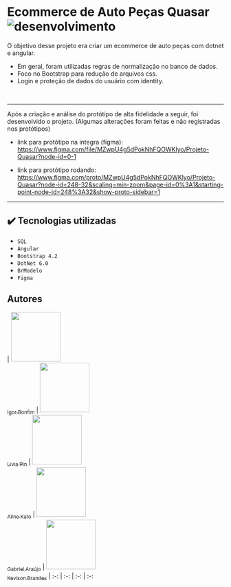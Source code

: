 # Ecommerce de Auto Peças Quasar  <br> ![desenvolvimento](https://img.shields.io/badge/status-finalizado-green)

 O objetivo desse projeto era criar um ecommerce de auto peças com dotnet e angular.
 * Em geral, foram utilizadas regras de normalização no banco de dados.
 * Foco no Bootstrap para redução de arquivos css.
 * Login e proteção de dados do usuário com identity.
 <br>
 
 ---------------
 Após a criação e análise do protótipo de alta fidelidade a seguir, foi desenvolvido o projeto. (Algumas alterações foram feitas e não registradas nos protótipos)
 
* link para protótipo na integra (figma): https://www.figma.com/file/MZwpU4g5dPokNhFQOWKlyo/Projeto-Quasar?node-id=0-1
 
* link para protótipo rodando: https://www.figma.com/proto/MZwpU4g5dPokNhFQOWKlyo/Projeto-Quasar?node-id=248-32&scaling=min-zoom&page-id=0%3A1&starting-point-node-id=248%3A32&show-proto-sidebar=1

---------------
## ✔️ Tecnologias utilizadas
* ``SQL``
* ``Angular``
* ``Bootstrap 4.2``
* ``DotNet 6.0``
* ``BrModelo``
* ``Figma``

## Autores
| [<img src="https://avatars.githubusercontent.com/u/83429569?v=4" width=115><br><sub>Igor Bonfim</sub>](https://github.com/IgormBonfim) |  [<img src="https://avatars.githubusercontent.com/u/108484853?v=4" width=115><br><sub>Livia Pin</sub>](https://github.com/liviapin) |  [<img src="https://avatars.githubusercontent.com/u/62403512?v=4" width=115><br><sub>Aline Kato</sub>](https://github.com/AlineKato) | [<img src="https://avatars.githubusercontent.com/u/103531983?v=4" width=115><br><sub>Gabriel Araújo</sub>](https://github.com/GabrielAraujo027) | [<img src="https://avatars.githubusercontent.com/u/19541147?v=4" width=115><br><sub>Kevison Brandes</sub>](https://github.com/kevisoncb)
| :-: | :-: | :-: | :-:
